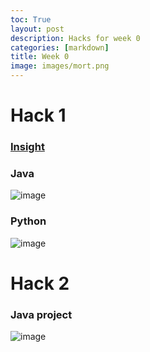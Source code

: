 ```yaml
---
toc: True
layout: post
description: Hacks for week 0
categories: [markdown]
title: Week 0
image: images/mort.png
---
```


# Hack 1
### [Insight](https://github.com/Reem57/blog_new/pulse)
### Java
![image](https://user-images.githubusercontent.com/89223508/185981250-4263c8db-ae2f-4cff-b4e3-5103907cc932.png)
### Python
![image](https://user-images.githubusercontent.com/89223508/185979621-a8d0ccc9-08f5-468a-8cde-b8d876f281fe.png)

# Hack 2
### Java project
![image](https://user-images.githubusercontent.com/89223508/185984191-4b8316bf-b967-479c-a301-2fc3d92a882c.png)
